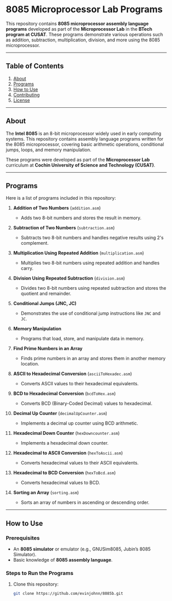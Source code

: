 # 8085 Microprocessor Lab Programs

This repository contains **8085 microprocessor assembly language programs** developed as part of the **Microprocessor Lab** in the **BTech program at CUSAT**. These programs demonstrate various operations such as addition, subtraction, multiplication, division, and more using the 8085 microprocessor.

---

## Table of Contents

1. [About](#about)
2. [Programs](#programs)
3. [How to Use](#how-to-use)
4. [Contributing](#contributing)
5. [License](#license)

---

## About

The **Intel 8085** is an 8-bit microprocessor widely used in early computing systems. This repository contains assembly language programs written for the 8085 microprocessor, covering basic arithmetic operations, conditional jumps, loops, and memory manipulation.

These programs were developed as part of the **Microprocessor Lab** curriculum at **Cochin University of Science and Technology (CUSAT)**.

---

## Programs

Here is a list of programs included in this repository:

1. **Addition of Two Numbers** (`addition.asm`)  
   - Adds two 8-bit numbers and stores the result in memory.

2. **Subtraction of Two Numbers** (`subtraction.asm`)  
   - Subtracts two 8-bit numbers and handles negative results using 2's complement.

3. **Multiplication Using Repeated Addition** (`multiplication.asm`)  
   - Multiplies two 8-bit numbers using repeated addition and handles carry.

4. **Division Using Repeated Subtraction** (`division.asm`)  
   - Divides two 8-bit numbers using repeated subtraction and stores the quotient and remainder.

5. **Conditional Jumps (JNC, JC)**  
   - Demonstrates the use of conditional jump instructions like `JNC` and `JC`.

6. **Memory Manipulation**  
   - Programs that load, store, and manipulate data in memory.

7. **Find Prime Numbers in an Array**  
   - Finds prime numbers in an array and stores them in another memory location.

8. **ASCII to Hexadecimal Conversion** (`asciiToHexadec.asm`)  
   - Converts ASCII values to their hexadecimal equivalents.

9. **BCD to Hexadecimal Conversion** (`bcdToHex.asm`)  
   - Converts BCD (Binary-Coded Decimal) values to hexadecimal.

10. **Decimal Up Counter** (`decimalUpCounter.asm`)  
    - Implements a decimal up counter using BCD arithmetic.

11. **Hexadecimal Down Counter** (`hexDowncounter.asm`)  
    - Implements a hexadecimal down counter.

12. **Hexadecimal to ASCII Conversion** (`hexToAscii.asm`)  
    - Converts hexadecimal values to their ASCII equivalents.

13. **Hexadecimal to BCD Conversion** (`hexToBcd.asm`)  
    - Converts hexadecimal values to BCD.

14. **Sorting an Array** (`sorting.asm`)  
    - Sorts an array of numbers in ascending or descending order.

---

## How to Use

### Prerequisites
- An **8085 simulator** or emulator (e.g., GNUSim8085, Jubin’s 8085 Simulator).
- Basic knowledge of **8085 assembly language**.

### Steps to Run the Programs
1. Clone this repository:
   ```bash
   git clone https://github.com/evinjohnn/8085b.git
